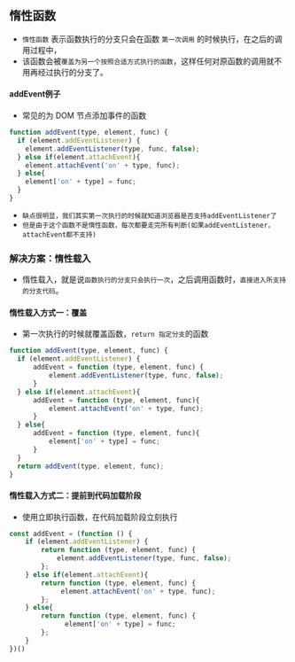 ## 惰性函数
* `惰性函数` 表示函数执行的分支只会在函数 `第一次调用` 的时候执行，在之后的调用过程中，
* 该函数会被`覆盖为另一个按照合适方式执行的函数`，这样任何对原函数的调用就不用再经过执行的分支了。

#### addEvent例子
* 常见的为 DOM 节点添加事件的函数
```javascript
function addEvent(type, element, func) {
  if (element.addEventListener) {
    element.addEventListener(type, func, false);
  } else if(element.attachEvent){
    element.attachEvent('on' + type, func);
  } else{
    element['on' + type] = func;
  }
}
```
* `缺点很明显，我们其实第一次执行的时候就知道浏览器是否支持addEventListener了`
* `但是由于这个函数不是惰性函数，每次都要走完所有判断(如果addEventListener，attachEvent都不支持)`

### 解决方案：惰性载入
* 惰性载入，就是说`函数执行的分支只会执行一次`，之后调用函数时，`直接进入所支持的分支代码`。

#### 惰性载入方式一：覆盖
* 第一次执行的时候就覆盖函数，`return 指定分支`的函数
```javascript
function addEvent(type, element, func) {
  if (element.addEventListener) {
      addEvent = function (type, element, func) {
          element.addEventListener(type, func, false);
      }
  } else if(element.attachEvent){
      addEvent = function (type, element, func){
          element.attachEvent('on' + type, func);
      }
  } else{
      addEvent = function (type, element, func){
          element['on' + type] = func;
      }
  }
  return addEvent(type, element, func);
}
```

#### 惰性载入方式二：提前到代码加载阶段
* 使用立即执行函数，在代码加载阶段立刻执行
```javascript
const addEvent = (function () {
    if (element.addEventListener) {
        return function (type, element, func) {
            element.addEventListener(type, func, false);
        };
    } else if(element.attachEvent){
        return function (type, element, func) {
             element.attachEvent('on' + type, func);
        };
    } else{
        return function (type, element, func) {
              element['on' + type] = func;
        };
    }
})()
```







